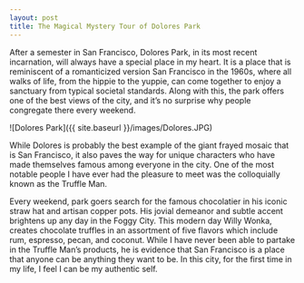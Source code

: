```yaml
---
layout: post
title: The Magical Mystery Tour of Dolores Park
---
```


After a semester in San Francisco, Dolores Park, in its most recent incarnation, will always have a special place in my heart. It is a place that is reminiscent of a romanticized version San Francisco in the 1960s, where all walks of life, from the hippie to the yuppie, can come together to enjoy a sanctuary from typical societal standards. Along with this, the park offers one of the best views of the city, and it’s no surprise why people congregate there every weekend.

![Dolores Park]({{ site.baseurl }}/images/Dolores.JPG)

While Dolores is probably the best example of the giant frayed mosaic that is San Francisco, it also paves the way for unique characters who have made themselves famous among everyone in the city. One of the most notable people I have ever had the pleasure to meet was the colloquially known as the Truffle Man.

Every weekend, park goers search for the famous chocolatier in his iconic straw hat and artisan copper pots. His jovial demeanor and subtle accent brightens up any day in the Foggy City. This modern day Willy Wonka, creates chocolate truffles in an assortment of five flavors which include rum, espresso, pecan, and coconut. While I have never been able to partake in the Truffle Man’s products, he is evidence that San Francisco is a place that anyone can be anything they want to be. In this city, for the first time in my life, I feel I can be my authentic self.